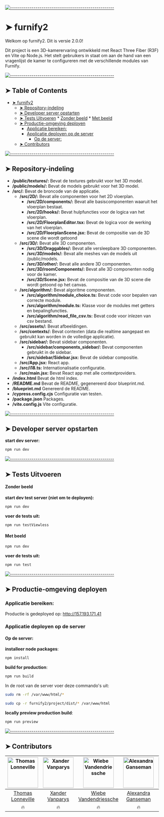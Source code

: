 <!-- ⚠️ This README has been generated from the file(s) "blueprint.md" ⚠️-->
[![-----------------------------------------------------](https://raw.githubusercontent.com/andreasbm/readme/master/assets/lines/colored.png)](#-pkgname-)

# ➤ furnify2

Welkom op furnify2. Dit is versie 2.0.0!

Dit project is een 3D-kamerervaring ontwikkeld met React Three Fiber (R3F) en Vite op Node.js. Het stelt gebruikers in staat om aan de hand van een vragenlijst de kamer te configureren met de verschillende modules van Furnify.


[![-----------------------------------------------------](https://raw.githubusercontent.com/andreasbm/readme/master/assets/lines/colored.png)](#table-of-contents)

## ➤ Table of Contents

* [➤ furnify2](#-furnify2)
	* [➤ Repository-indeling](#-repository-indeling)
	* [➤ Developer server opstarten](#-developer-server-opstarten)
	* [➤ Tests Uitvoeren](#-tests-uitvoeren)
			* [Zonder beeld](#zonder-beeld)
			* [Met beeld](#met-beeld)
	* [➤ Productie-omgeving deployen](#-productie-omgeving-deployen)
		* [Applicatie bereiken:](#applicatie-bereiken)
		* [Applicatie deployen op de server](#applicatie-deployen-op-de-server)
			* [Op de server:](#op-de-server)
	* [➤ Contributors](#-contributors)


[![-----------------------------------------------------](https://raw.githubusercontent.com/andreasbm/readme/master/assets/lines/colored.png)](#repository-indeling)

## ➤ Repository-indeling

- **/public/textures/:** Bevat de textures gebruikt voor het 3D model.
- **/public/models/:** Bevat de models gebruikt voor het 3D model.
- **/src/:** Bevat de broncode van de applicatie.
  - **/src/2D/:** Bevat alle componenten voor het 2D vloerplan.
    - **/src/2D/components/:** Bevat alle basiscomponenten waaruit het vloerplan bestaat.
    - **/src/2D/hooks/:** Bevat hulpfuncties voor de logica van het vloerplan.
    - **/src/2D/FloorplanEditor.tsx:** Bevat de logica voor de werking van het vloerplan.
    - **/src/2D/FloorplanScene.jsx:** Bevat de compositie van de 3D scene die wordt getoond 
  - **/src/3D/:** Bevat alle 3D componenten.
    - **/src/3D/Draggables/:** Bevat alle versleepbare 3D componenten.
    - **/src/3D/models/:** Bevat alle meshes van de models uit /public/models.
    - **/src/3D/other/:** Bevat alle andere 3D componenten.
    - **/src/3D/roomComponents/:** Bevat alle 3D componenten nodig voor de kamer.
    - **/src/3D/Scene.jsx:** Bevat de compositie van de 3D scene die wordt getoond op het canvas.
  - **/src/algorithm/:** Bevat algoritme componenten.
    - **/src/algorithm/module_choice.ts:** Bevat code voor bepalen van correcte module.
    - **/src/algorithm/module.ts:** Klasse voor de modules met getters en bepalingfuncties.
    - **/src/algorithm/read_file_csv.ts:** Bevat code voor inlezen van csv bestand.
  - **/src/assets/:**  Bevat afbeeldingen.
  - **/src/contexts/:** Bevat contexten (data die realtime aangepast en gebruikt kan worden in de volledige applicatie).
  - **/src/sidebar/:** Bevat sidebar componenten.
    - **/src/sidebar/components_sidebar/:** Bevat componenten gebruikt in de sidebar.
    - **/src/sidebar/Sidebar.jsx:** Bevat de sidebar compositie.
  - **/src/App.jsx:** React app.
  - **/src/i18.ts:** Internationalisatie configuratie.
  - **/src/main.jsx:** Bevat React app met alle contextproviders.
- **/index.html** Bevat de html index.
- **/README.md** Bevat de README, gegenereerd door blueprint.md.
- **/blueprint.md** Genereerd de README.
- **/cypress.config.cjs** Configuratie van testen.
- **/package.json** Packages.
- **/vite.config.js** Vite configuratie.



[![-----------------------------------------------------](https://raw.githubusercontent.com/andreasbm/readme/master/assets/lines/colored.png)](#developer-server-opstarten)

## ➤ Developer server opstarten

**start dev server:**
```bash
npm run dev
```


[![-----------------------------------------------------](https://raw.githubusercontent.com/andreasbm/readme/master/assets/lines/colored.png)](#tests-uitvoeren)

## ➤ Tests Uitvoeren

#### Zonder beeld
**start dev test server (niet om te deployen):**
```bash
npm run dev
```
**voer de tests uit:**
```bash
npm run testViewless
```
#### Met beeld
```bash
npm run dev
```
**voer de tests uit:**
```bash
npm run test
```

[![-----------------------------------------------------](https://raw.githubusercontent.com/andreasbm/readme/master/assets/lines/colored.png)](#productie-omgeving-deployen)

## ➤ Productie-omgeving deployen

### Applicatie bereiken:

Productie is gedeployed op: http://157.193.171.41

### Applicatie deployen op de server

#### Op de server:
**installeer node packages**:
```bash
npm install
```
**build for production**:
```bash
npm run build
```
In de root van de server voer deze commando's uit:
```bash
sudo rm -rf /var/www/html/*

sudo cp -r furnify2/project/dist/* /var/www/html
```
**locally preview production build**:
```bash
npm run preview
```


[![-----------------------------------------------------](https://raw.githubusercontent.com/andreasbm/readme/master/assets/lines/colored.png)](#contributors)

## ➤ Contributors
	

| [<img alt="Thomas Lonneville" src="https://gitlab.stud.atlantis.ugent.be/uploads/-/system/user/avatar/373/avatar.png?width=400" width="100">](https://gitlab.stud.atlantis.ugent.be/tlonnevi) | [<img alt="Xander Vanparys" src="https://gitlab.stud.atlantis.ugent.be/uploads/-/system/user/avatar/376/avatar.png?width=400" width="100">](https://gitlab.stud.atlantis.ugent.be/xvparys) | [<img alt="Wiebe Vandendriessche" src="https://gitlab.stud.atlantis.ugent.be/uploads/-/system/user/avatar/393/avatar.png?width=400" width="100">](https://gitlab.stud.atlantis.ugent.be/wievdndr) | [<img alt="Alexandra Ganseman" src="https://gitlab.stud.atlantis.ugent.be/uploads/-/system/user/avatar/268/avatar.png?width=400" width="100">](https://gitlab.stud.atlantis.ugent.be/algansem) | [<img alt="Nathan Salabiaku" src="https://gitlab.stud.atlantis.ugent.be/uploads/-/system/user/avatar/301/avatar.png?width=400" width="100">](https://gitlab.stud.atlantis.ugent.be/nathan.s) |
|:--------------------------------------------------:|:--------------------------------------------------:|:--------------------------------------------------:|:--------------------------------------------------:|:--------------------------------------------------:|
| [Thomas Lonneville](https://gitlab.stud.atlantis.ugent.be/tlonnevi) | [Xander Vanparys](https://gitlab.stud.atlantis.ugent.be/xvparys) | [Wiebe Vandendriessche](https://gitlab.stud.atlantis.ugent.be/wievdndr) | [Alexandra Ganseman](https://gitlab.stud.atlantis.ugent.be/algansem) | [Nathan Salabiaku](https://gitlab.stud.atlantis.ugent.be/nathan.s) |
| 🔥                                               | 🔥                                               | 🔥                                               | 🔥                                               | 🔥                                               |
